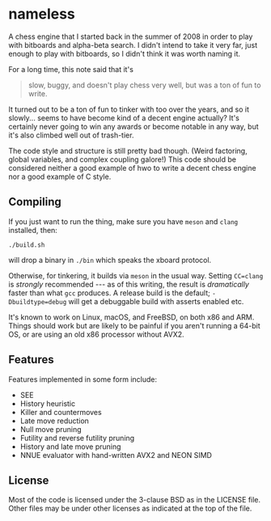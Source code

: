 # nameless

A chess engine that I started back in the summer of 2008 in order to play with bitboards and alpha-beta search. I didn't intend to take it very far, just enough to play with bitboards, so I didn't think it was worth naming it.

For a long time, this note said that it's

> slow, buggy, and doesn't play chess very well, but was a ton of fun to write.

It turned out to be a ton of fun to tinker with too over the years, and so it slowly... seems to have become kind of a decent engine actually? It's certainly never going to win any awards or become notable in any way, but it's also climbed well out of trash-tier.

The code style and structure is still pretty bad though. (Weird factoring, global variables, and complex coupling galore!) This code should be considered neither a good example of hwo to write a decent chess engine nor a good example of C style.

## Compiling

If you just want to run the thing, make sure you have `meson` and `clang` installed, then:

```
./build.sh
```

will drop a binary in `./bin` which speaks the xboard protocol.

Otherwise, for tinkering, it builds via `meson` in the usual way. Setting `CC=clang` is *strongly* recommended --- as of this writing, the result is *dramatically* faster than what `gcc` produces. A release build is the default; `-Dbuildtype=debug` will get a debuggable build with asserts enabled etc.

It's known to work on Linux, macOS, and FreeBSD, on both x86 and ARM. Things should work but are likely to be painful if you aren't running a 64-bit OS, or are using an old x86 processor without AVX2.

## Features

Features implemented in some form include:

- SEE
- History heuristic
- Killer and countermoves
- Late move reduction
- Null move pruning
- Futility and reverse futility pruning
- History and late move pruning
- NNUE evaluator with hand-written AVX2 and NEON SIMD

## License

Most of the code is licensed under the 3-clause BSD as in the LICENSE file. Other files may be under other licenses as indicated at the top of the file.
